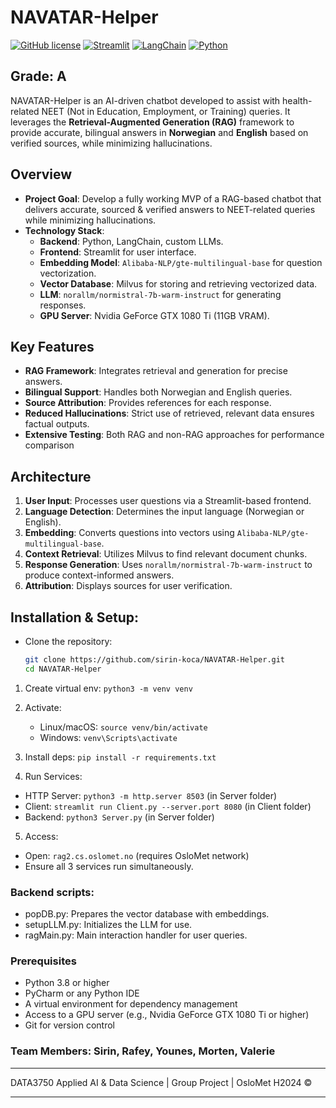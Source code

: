 # NAVATAR-Helper

[![GitHub license](https://img.shields.io/badge/license-MIT-blue.svg)](LICENSE)
[![Streamlit](https://img.shields.io/badge/Framework-Streamlit-red)](https://streamlit.io/)
[![LangChain](https://img.shields.io/badge/Library-LangChain-yellow)](https://python.langchain.com/)
[![Python](https://img.shields.io/badge/Python-3.8%2B-blue)](https://www.python.org/)

## Grade: A
NAVATAR-Helper is an AI-driven chatbot developed to assist with health-related NEET (Not in Education, Employment, or Training) queries. It leverages the **Retrieval-Augmented Generation (RAG)** framework to provide accurate, bilingual answers in **Norwegian** and **English** based on verified sources, while minimizing hallucinations.

## Overview

- **Project Goal**: Develop a fully working MVP of a RAG-based chatbot that delivers accurate, sourced & verified answers to NEET-related queries while minimizing hallucinations. 
- **Technology Stack**:
  - **Backend**: Python, LangChain, custom LLMs.
  - **Frontend**: Streamlit for user interface.
  - **Embedding Model**: `Alibaba-NLP/gte-multilingual-base` for question vectorization.
  - **Vector Database**: Milvus for storing and retrieving vectorized data.
  - **LLM**: `norallm/normistral-7b-warm-instruct` for generating responses.
  - **GPU Server**: Nvidia GeForce GTX 1080 Ti (11GB VRAM).

## Key Features
- **RAG Framework**: Integrates retrieval and generation for precise answers.
- **Bilingual Support**: Handles both Norwegian and English queries.
- **Source Attribution**: Provides references for each response.
- **Reduced Hallucinations**: Strict use of retrieved, relevant data ensures factual outputs.
- **Extensive Testing**: Both RAG and non-RAG approaches for performance comparison

## Architecture

1. **User Input**: Processes user questions via a Streamlit-based frontend.
2. **Language Detection**: Determines the input language (Norwegian or English).
3. **Embedding**: Converts questions into vectors using `Alibaba-NLP/gte-multilingual-base`.
4. **Context Retrieval**: Utilizes Milvus to find relevant document chunks.
5. **Response Generation**: Uses `norallm/normistral-7b-warm-instruct` to produce context-informed answers.
6. **Attribution**: Displays sources for user verification.

## Installation & Setup:
* Clone the repository:
   ```bash
   git clone https://github.com/sirin-koca/NAVATAR-Helper.git
   cd NAVATAR-Helper

1. Create virtual env: `python3 -m venv venv`
2. Activate:
   - Linux/macOS: `source venv/bin/activate`
   - Windows: `venv\Scripts\activate`
3. Install deps: `pip install -r requirements.txt`

4. Run Services:
  - HTTP Server: `python3 -m http.server 8503` (in Server folder)
  - Client: `streamlit run Client.py --server.port 8080` (in Client folder)
  - Backend: `python3 Server.py` (in Server folder)

5. Access:
  - Open: `rag2.cs.oslomet.no` (requires OsloMet network)
  - Ensure all 3 services run simultaneously.


### Backend scripts:
* popDB.py: Prepares the vector database with embeddings.
* setupLLM.py: Initializes the LLM for use.
* ragMain.py: Main interaction handler for user queries.

### Prerequisites
- Python 3.8 or higher
- PyCharm or any Python IDE
- A virtual environment for dependency management
- Access to a GPU server (e.g., Nvidia GeForce GTX 1080 Ti or higher)
- Git for version control

### Team Members: Sirin, Rafey, Younes, Morten, Valerie

---

DATA3750 Applied AI & Data Science | Group Project | OsloMet H2024 ©

---





